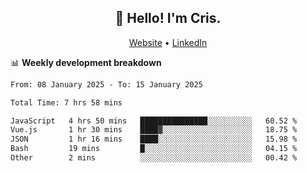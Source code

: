 
<h2 align="center">👋 Hello! I'm Cris.</h2>
<p align="center">
  <a href="https://www.criscunas.dev">Website</a> •
  <a href="https://www.linkedin.com/in/cristophercunas/">LinkedIn</a> 
</p>


📊 **Weekly development breakdown**
<!--START_SECTION:waka-->

```txt
From: 08 January 2025 - To: 15 January 2025

Total Time: 7 hrs 58 mins

JavaScript   4 hrs 50 mins   ███████████████░░░░░░░░░░   60.52 %
Vue.js       1 hr 30 mins    ████▓░░░░░░░░░░░░░░░░░░░░   18.75 %
JSON         1 hr 16 mins    ████░░░░░░░░░░░░░░░░░░░░░   15.98 %
Bash         19 mins         █░░░░░░░░░░░░░░░░░░░░░░░░   04.15 %
Other        2 mins          ░░░░░░░░░░░░░░░░░░░░░░░░░   00.42 %
```

<!--END_SECTION:waka-->
